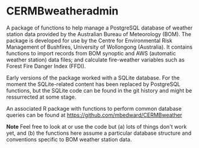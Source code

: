 # CERMBweatheradmin

A package of functions to help manage a PostgreSQL database of weather station
data provided by the Australian Bureau of Meteorology (BOM). The package is 
developed for use by the Centre for Environmental Risk Management of Bushfires,
University of Wollongong (Australia). It contains functions to import records
from BOM synoptic and AWS (automatic weather station) data files; and calculate
fire-weather variables such as Forest Fire Danger Index (FFDI).

Early versions of the package worked with a SQLite database. For the moment the
SQLite-related content has been replaced by PostgreSQL functions, but the SQLite
code can be found in the git history and might be ressurrected at some stage.

An associated R package with functions to perform common database queries
can be found at https://github.com/mbedward/CERMBweather

**Note** Feel free to look at or use the code but (a) lots of things don't
work yet, and (b) the functions here assume a particular database
structure and conventions specific to BOM weather station data.
